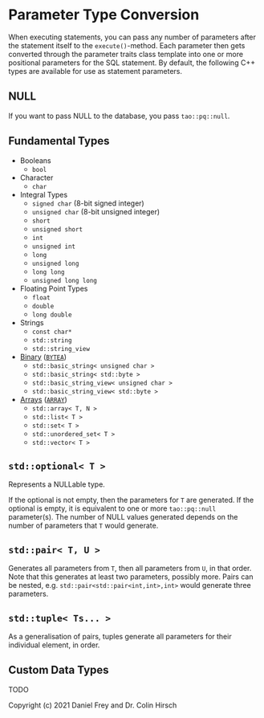 # Parameter Type Conversion

When executing statements, you can pass any number of parameters after the statement itself to the `execute()`-method.
Each parameter then gets converted through the parameter traits class template into one or more positional parameters for the SQL statement.
By default, the following C++ types are available for use as statement parameters.

## NULL

If you want to pass NULL to the database, you pass `tao::pq::null`.

## Fundamental Types

* Booleans
  * `bool`
* Character
  * `char`
* Integral Types
  * `signed char` (8-bit signed integer)
  * `unsigned char` (8-bit unsigned integer)
  * `short`
  * `unsigned short`
  * `int`
  * `unsigned int`
  * `long`
  * `unsigned long`
  * `long long`
  * `unsigned long long`
* Floating Point Types
  * `float`
  * `double`
  * `long double`
* Strings
  * `const char*`
  * `std::string`
  * `std::string_view`
* [Binary](Binary-Data.md) ([`BYTEA`](https://www.postgresql.org/docs/current/datatype-binary.html))
  * `std::basic_string< unsigned char >`
  * `std::basic_string< std::byte >`
  * `std::basic_string_view< unsigned char >`
  * `std::basic_string_view< std::byte >`
* [Arrays](Arrays.md) ([`ARRAY`](https://www.postgresql.org/docs/current/arrays.html))
  * `std::array< T, N >`
  * `std::list< T >`
  * `std::set< T >`
  * `std::unordered_set< T >`
  * `std::vector< T >`

## `std::optional< T >`

Represents a NULLable type.

If the optional is not empty, then the parameters for `T` are generated.
If the optional is empty, it is equivalent to one or more `tao::pq::null` parameter(s).
The number of NULL values generated depends on the number of parameters that `T` would generate.

## `std::pair< T, U >`

Generates all parameters from `T`, then all parameters from `U`, in that order.
Note that this generates at least two parameters, possibly more.
Pairs can be nested, e.g. `std::pair<std::pair<int,int>,int>` would generate three parameters.

## `std::tuple< Ts... >`

As a generalisation of pairs, tuples generate all parameters for their individual element, in order.

## Custom Data Types

TODO

Copyright (c) 2021 Daniel Frey and Dr. Colin Hirsch
